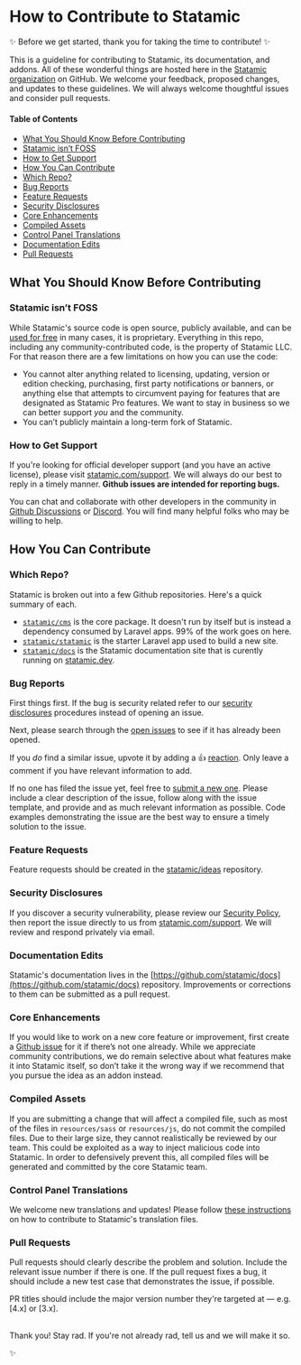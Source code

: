 # How to Contribute to Statamic

:sparkles: Before we get started, thank you for taking the time to contribute! :sparkles:

This is a guideline for contributing to Statamic, its documentation, and addons. All of these wonderful things are hosted here in the [Statamic organization](https://github.com/statamic) on GitHub. We welcome your feedback, proposed changes, and updates to these guidelines. We will always welcome thoughtful issues and consider pull requests.

#### Table of Contents

- [What You Should Know Before Contributing](#what-you-should-know-before-contributing)
- [Statamic isn’t FOSS](#statamic-isnt-foss)
- [How to Get Support](#how-to-get-support)
- [How You Can Contribute](#how-you-can-contribute)
- [Which Repo?](#which-repo)
- [Bug Reports](#bug-reports)
- [Feature Requests](#feature-requests)
- [Security Disclosures](#security-disclosures)
- [Core Enhancements](#core-enhancements)
- [Compiled Assets](#compiled-assets)
- [Control Panel Translations](#control-panel-translations)
- [Documentation Edits](#documentation-edits)
- [Pull Requests](#pull-requests)

## What You Should Know Before Contributing

### Statamic isn’t FOSS

While Statamic's source code is open source, publicly available, and can be [used for free](https://statamic.dev/licensing#solo-vs-pro) in many cases, it is proprietary. Everything in this repo, including any community-contributed code, is the property of Statamic LLC. For that reason there are a few limitations on how you can use the code:

- You cannot alter anything related to licensing, updating, version or edition checking, purchasing, first party notifications or banners, or anything else that attempts to circumvent paying for features that are designated as Statamic Pro features. We want to stay in business so we can better support _you_ and the community.
- You can’t publicly maintain a long-term fork of Statamic.

### How to Get Support

If you're looking for official developer support (and you have an active license), please visit [statamic.com/support](https://statamic.com/support). We will always do our best to reply in a timely manner. **Github issues are intended for reporting bugs.**

You can chat and collaborate with other developers in the community in [Github Discussions](https://github.com/statamic/cms/discussions) or [Discord](https://statamic.com/discord). You will find many helpful folks who may be willing to help.

## How You Can Contribute

### Which Repo?

Statamic is broken out into a few Github repositories. Here's a quick summary of each.

- [`statamic/cms`](https://github.com/statamic/cms) is the core package. It doesn't run by itself but is instead a dependency consumed by Laravel apps. 99% of the work goes on here.
- [`statamic/statamic`](https://github.com/statamic/statamic) is the starter Laravel app used to build a new site.
- [`statamic/docs`](https://github.com/statamic/docs) is the Statamic documentation site that is curently running on [statamic.dev](https://statamic.dev).

### Bug Reports

First things first. If the bug is security related refer to our [security disclosures](#security-disclosures) procedures instead of opening an issue.

Next, please search through the [open issues](https://github.com/statamic/cms/issues) to see if it has already been opened.

If you _do_ find a similar issue, upvote it by adding a :thumbsup: [reaction](https://github.com/blog/2119-add-reactions-to-pull-requests-issues-and-comments). Only leave a comment if you have relevant information to add.

If no one has filed the issue yet, feel free to [submit a new one](https://github.com/statamic/cms/issues/new). Please include a clear description of the issue, follow along with the issue template, and provide and as much relevant information as possible. Code examples demonstrating the issue are the best way to ensure a timely solution to the issue.

### Feature Requests

Feature requests should be created in the [statamic/ideas](https://github.com/statamic/ideas) repository.

### Security Disclosures

If you discover a security vulnerability, please review our [Security Policy](https://github.com/statamic/cms/security/policy), then report the issue directly to us from [statamic.com/support](https://statamic.com/support). We will review and respond privately via email.

### Documentation Edits

Statamic's documentation lives in the [https://github.com/statamic/docs](https://github.com/statamic/docs) repository. Improvements or corrections to them can be submitted as a pull request.

### Core Enhancements

If you would like to work on a new core feature or improvement, first create a [Github issue](https://github.com/statamic/cms/issues) for it if there’s not one already. While we appreciate community contributions, we do remain selective about what features make it into Statamic itself, so don’t take it the wrong way if we recommend that you pursue the idea as an addon instead.

### Compiled Assets

If you are submitting a change that will affect a compiled file, such as most of the files in `resources/sass` or `resources/js`, do not commit the compiled files. Due to their large size, they cannot realistically be reviewed by our team. This could be exploited as a way to inject malicious code into Statamic. In order to defensively prevent this, all compiled files will be generated and committed by the core Statamic team.

### Control Panel Translations

We welcome new translations and updates! Please follow [these instructions](https://statamic.dev/cp-translations#contributing-a-new-translation) on how to contribute to Statamic's translation files.

### Pull Requests

Pull requests should clearly describe the problem and solution. Include the relevant issue number if there is one. If the pull request fixes a bug, it should include a new test case that demonstrates the issue, if possible.

PR titles should include the major version number they're targeted at — e.g. [4.x] or [3.x].

<br>
Thank you! Stay rad. If you're not already rad, tell us and we will make it so.

:sparkles:
